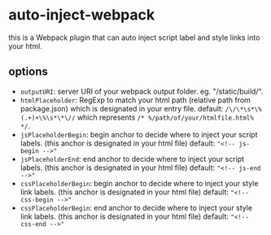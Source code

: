# auto-inject-webpack
this is a Webpack plugin that can auto inject script label and style links into your html.

## options
* `outputURI`: server URI of your webpack output folder. eg. "/static/build/".
* `htmlPlaceholder`: RegExp to match your html path (relative path from package.json) which is designated in your entry file. default: `/\/\*\s*\%(.+)+\%\s*\*\//` which represents `/* %/path/of/your/htmlfile.html% */`.
* `jsPlaceholderBegin`: begin anchor to decide where to inject your script labels. (this anchor is designated in your html file) default: `"<!-- js-begin -->"`
* `jsPlaceholderEnd`: end anchor to decide where to inject your script labels. (this anchor is designated in your html file) default: `"<!-- js-end -->"`
* `cssPlaceholderBegin`: begin anchor to decide where to inject your style link labels. (this anchor is designated in your html file) default: `"<!-- css-begin -->"`
* `cssPlaceholderBegin`: end anchor to decide where to inject your style link labels. (this anchor is designated in your html file) default: `"<!-- css-end -->"`
